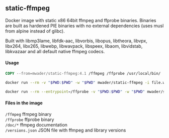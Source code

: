 ## static-ffmpeg

Docker image with static x86 64bit ffmpeg and ffprobe binaries.
Binaries are built as hardened PIE binaries with no external dependencies
(uses musl from alpine instead of glibc).

Built with
libmp3lame,
libfdk-aac,
libvorbis,
libopus,
libtheora,
libvpx,
libx264,
libx265,
libwebp,
libwavpack,
libspeex,
libaom,
libvidstab,
libkvazaar
and all default native ffmpeg codecs.

#### Usage
```Dockerfile
COPY --from=mwader/static-ffmpeg:4.1 /ffmpeg /ffprobe /usr/local/bin/
```
```sh
docker run --rm -v "$PWD:$PWD" -w "$PWD" mwader/static-ffmpeg -i file.wav file.mp3
```
```sh
docker run --rm --entrypoint=/ffprobe -v "$PWD:$PWD" -w "$PWD" mwader/static-ffmpeg -i file.wav
```

#### Files in the image
`/ffmpeg` ffmpeg binary  
`/ffprobe` ffprobe binary  
`/doc/*` ffmpeg documentation  
`/versions.json` JSON file with ffmpeg and library versions
